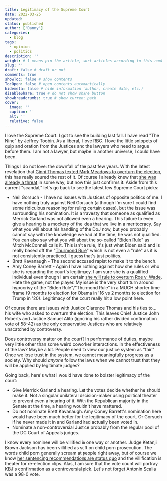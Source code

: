 ```yaml
---
title: Legitimacy of the Supreme Court
date: 2022-03-25
updated:
status: published
author: ['Danny']
categories:
  - blog
tags:
  - opinion
  - politics
description: ''
weight: # 1 means pin the article, sort articles according to this number
slug: ''
draft: false # draft or not
comments: true
showToc: false # show contents
TocOpen: false # open contents automantically
hidemeta: false # hide information (author, create date, etc.)
disableShare: true # do not show share button
showbreadcrumbs: true # show current path
cover:
  image: ''
  caption: ''
  alt: ''
  relative: false
---
```


I love the Supreme Court. I got to see the building last fall. I have read "The
Nine" by Jeffrey Toobin. As a liberal, I love RBG. I love the little snippets of
quip and oration from the Justices and the lawyers who need to argue before
them. I am not a lawyer, but maybe in another universe, I could have been.

Things I do not love: the downfall of the past few years. With the latest
revelation that
[Ginni Thomas texted Mark Meadows to overturn the election](https://www.npr.org/2022/03/25/1088720571/ginni-thomas-tex-messages-mark-meadows-2020-election),
this has really soured the rest of it. Of course I already knew that
[she was already a threat](https://www.newyorker.com/magazine/2022/01/31/is-ginni-thomas-a-threat-to-the-supreme-court)
in some way, but now this just confirms it. Aside from this current "scandal,"
let's go back to see the latest few Supreme Court picks:

- Neil Gorsuch - I have no issues with Justices of opposite politics of me. I
  have nothing truly against Neil Gorsuch (although I'm sure I could find some
  ridiculous reasoning for ruling certain cases), but the issue was surrounding
  his nomination. It is a travesty that someone as qualified as Merrick Garland
  was not allowed even a hearing. This failure to even give a hearing is a
  mockery of the idea that we live in a meritocracy. Say what you will about his
  handling of the DoJ now, but you probably cannot say with the knowledge we had
  at the time, he was not qualified. You can also say what you will about the
  so-called
  "[Biden Rule](https://www.nytimes.com/2016/02/23/us/politics/joe-biden-argued-for-delaying-supreme-court-picks-in-1992.html)"
  as Mitch McConnell calls it. This isn't a rule, it's just what Biden said and
  is really based off the
  "[Thurmond Rule](https://en.wikipedia.org/wiki/Thurmond_rule)" which is not
  even a "rule" as it is not consistently practiced. I guess that's just
  politics.
- Brett Kavanaugh - The second accused rapist to make it to the bench.
- Amy Coney Barrett - Again I have nothing against how she rules or who she is
  regarding the court's legitimacy. I am sure she is a qualified individual even
  though I am certain
  [she will rule to overturn Roe v. Wade](https://www.newyorker.com/magazine/2022/02/14/amy-coney-barretts-long-game).
  Hate the game, not the player. My issue is the very short turn around
  hypocrisy of the "Biden Rule"/"Thurmond Rule" in a MUCH shorter time frame (9
  months to election for Obama in '16 vs 2 months to election for Trump in '20).
  Legitimacy of the court really hit a low point here.

Of course there are issues with Justice Clarence Thomas and his ties to... his
wife who asked to overturn the election. This leaves Chief Justice John Roberts
and Justice Samuel Alito (ignoring his rather divided confirmation vote of
58-42) as the only conservative Justices who are relatively unscatched by
controversy.

Does controversy matter on the court? In performance of duties, maybe very
little other than some weird coworker interactions. In the effectiveness of the
law? Maybe a lot. People need to view our justice system as "fair." Once we lose
trust in the system, we cannot meaningfully progress as a society. Why should
_anyone_ follow the laws when we cannot trust that they will be applied by
legitimate judges?

Going back, here's what I would have done to bolster legitimacy of the court:

- Give Merrick Garland a hearing. Let the votes decide whether he should make
  it. Not a singular unilateral decision-maker using political theater to
  prevent even a hearing of it. With the Republican majority in the Senate at
  the time, a hearing wouldn't have mattered.
- Do not nominate Brett Kavanaugh. Amy Coney Barrett's nomination here would
  have been much better for the legitimacy of the court. Or Gorsuch if he never
  made it in and Garland had actually been voted in.
- Nominate a non-controversial Justice probably from the regular pool of the DC
  Court of Appeals judges.

I know every nominee will be villified in one way or another. Judge Ketanji
Brown Jackson has been villified as soft on child porn prosecution. The words
child porn generally scream at people right away, but of course we know
[her sentencing recommendations are status quo](https://abcnews.go.com/Politics/fact-check-judge-ketanji-brown-jackson-child-porn/story?id=83565833)
and the villification is theater for re-election clips. Alas, I am sure that the
vote count will portray KBJ's confirmation as a controversial pick. Let's not
forget Antonin Scalia was a 98-0 vote.
